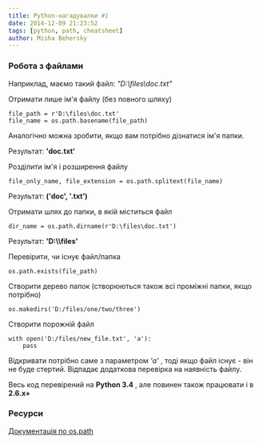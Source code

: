 ```yaml
---
title: Python-нагадувалки #1
date: 2014-12-09 21:23:52
tags: [python, path, cheatsheet]
author: Misha Behersky
---
```


<h3>
 Робота з файлами
</h3>
<p>
 Наприклад, маємо такий файл:
 <em>
  "D:\files\doc.txt"
 </em>
</p>
<p>
</p>
<p>
 Отримати лише ім'я файлу (без повного шляху)
</p>
<pre>
<code class="language-python">file_path = r'D:\files\doc.txt'
file_name = os.path.basename(file_path)</code></pre>
<p>
 Аналогічно можна зробити, якщо вам потрібно дізнатися ім'я папки.
</p>
<p>
 Результат:
 <strong>
  'doc.txt'
 </strong>
</p>
<p>
</p>
<p>
 Розділити ім'я і розширення файлу
</p>
<pre>
<code class="language-python">file_only_name, file_extension = os.path.splitext(file_name)</code></pre>
<p>
 Результат:
 <strong>
  ('doc', '.txt')
 </strong>
</p>
<p>
</p>
<p>
 Отримати шлях до папки, в якій міститься файл
</p>
<pre>
<code class="language-python">dir_name = os.path.dirname(r'D:\files\doc.txt')</code></pre>
<p>
 Результат:
 <strong>
  'D:\\files'
 </strong>
</p>
<p>
</p>
<p>
 Перевірити, чи існує файл/папка
</p>
<pre>
<code class="language-python">os.path.exists(file_path)</code></pre>
<p>
</p>
<p>
 Створити дерево папок (створюються також всі проміжні папки, якщо потрібно)
</p>
<pre>
<code class="language-python">os.makedirs('D:/files/one/two/three')</code></pre>
<p>
</p>
<p>
 Створити порожній файл
</p>
<pre>
<code class="language-python">with open('D:/files/new_file.txt', 'a'):
    pass</code></pre>
<p>
 Відкривати потрібно саме з параметром
 <em>
  'a'
 </em>
 , тоді якщо файл існує - він не буде стертий. Відпадає додаткова перевірка на наявність файлу.
</p>
<p>
</p>
<p>
 Весь код перевірений на
 <strong>
  Python 3.4
 </strong>
 , але повинен також працювати і в
 <strong>
  2.6.x+
 </strong>
</p>
<h3>
 Ресурси
</h3>
<p>
 <a href="https://docs.python.org/3.4/library/os.path.html" target="_blank">
  Документація по os.path
 </a>
</p>